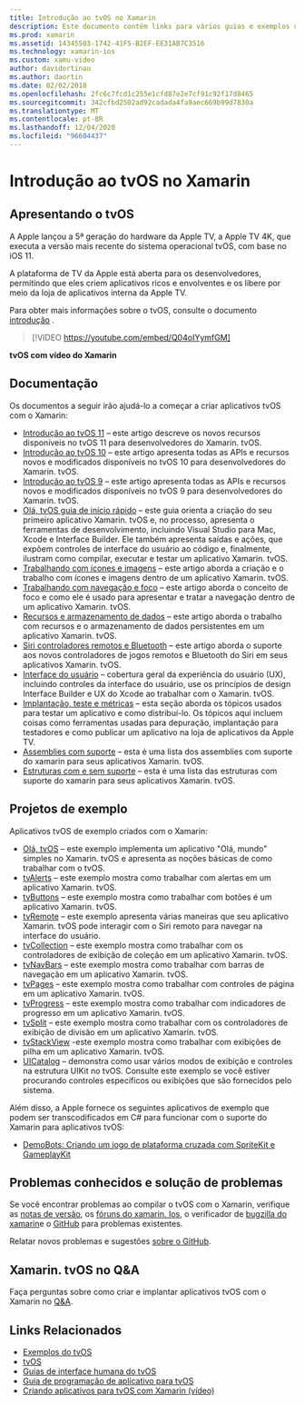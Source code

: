 ```yaml
---
title: Introdução ao tvOS no Xamarin
description: Este documento contém links para vários guias e exemplos que demonstram como criar aplicativos tvOS com o Xamarin. Os guias abordam vários recursos, como desenvolvimento de interface do usuário, armazenamento de dados, ícones e muito mais.
ms.prod: xamarin
ms.assetid: 14345503-1742-41F5-B2EF-EE31AB7C3516
ms.technology: xamarin-ios
ms.custom: xamu-video
author: davidortinau
ms.author: daortin
ms.date: 02/02/2018
ms.openlocfilehash: 2fc6c7fcd1c255e1cfd87e2e7cf91c92f17d8465
ms.sourcegitcommit: 342cfbd2502ad92cadada4fa9aec669b99d7830a
ms.translationtype: MT
ms.contentlocale: pt-BR
ms.lasthandoff: 12/04/2020
ms.locfileid: "96604437"
---
```

# <a name="introduction-to-tvos-in-xamarin"></a>Introdução ao tvOS no Xamarin

## <a name="introducing-tvos"></a>Apresentando o tvOS

A Apple lançou a 5ª geração do hardware da Apple TV, a Apple TV 4K, que executa a versão mais recente do sistema operacional tvOS, com base no iOS 11.

A plataforma de TV da Apple está aberta para os desenvolvedores, permitindo que eles criem aplicativos ricos e envolventes e os libere por meio da loja de aplicativos interna da Apple TV.

Para obter mais informações sobre o tvOS, consulte o documento [introdução](~/ios/tvos/get-started/index.md) .

> [!VIDEO https://youtube.com/embed/Q04oIYymfGM]

**tvOS com vídeo do Xamarin**

## <a name="documentation"></a>Documentação

Os documentos a seguir irão ajudá-lo a começar a criar aplicativos tvOS com o Xamarin:

- [Introdução ao tvOS 11](~/ios/tvos/platform/introduction-to-tvos11.md) – este artigo descreve os novos recursos disponíveis no tvOS 11 para desenvolvedores do Xamarin. tvOS.
- [Introdução ao tvOS 10](~/ios/tvos/platform/introduction-to-tvos10/index.md) – este artigo apresenta todas as APIs e recursos novos e modificados disponíveis no tvOS 10 para desenvolvedores do Xamarin. tvOS.
- [Introdução ao tvOS 9](~/ios/tvos/platform/tvos9.md) – este artigo apresenta todas as APIs e recursos novos e modificados disponíveis no tvOS 9 para desenvolvedores do Xamarin. tvOS.
- [Olá, tvOS guia de início rápido](~/ios/tvos/get-started/hello-tvos.md) – este guia orienta a criação do seu primeiro aplicativo Xamarin. tvOS e, no processo, apresenta o ferramentas de desenvolvimento, incluindo Visual Studio para Mac, Xcode e Interface Builder. Ele também apresenta saídas e ações, que expõem controles de interface do usuário ao código e, finalmente, ilustram como compilar, executar e testar um aplicativo Xamarin. tvOS.
- [Trabalhando com ícones e imagens](~/ios/tvos/app-fundamentals/icons-images.md) – este artigo aborda a criação e o trabalho com ícones e imagens dentro de um aplicativo Xamarin. tvOS.
- [Trabalhando com navegação e foco](~/ios/tvos/app-fundamentals/navigation-focus.md) – este artigo aborda o conceito de foco e como ele é usado para apresentar e tratar a navegação dentro de um aplicativo Xamarin. tvOS.
- [Recursos e armazenamento de dados](~/ios/tvos/app-fundamentals/resources-data-storage.md) – este artigo aborda o trabalho com recursos e o armazenamento de dados persistentes em um aplicativo Xamarin. tvOS.
- [Siri controladores remotos e Bluetooth](~/ios/tvos/platform/remote-bluetooth.md) – este artigo aborda o suporte aos novos controladores de jogos remotos e Bluetooth do Siri em seus aplicativos Xamarin. tvOS.
- [Interface do usuário](~/ios/tvos/user-interface/index.md) – cobertura geral da experiência do usuário (UX), incluindo controles da interface do usuário, use os princípios de design Interface Builder e UX do Xcode ao trabalhar com o Xamarin. tvOS.
- [Implantação, teste e métricas](~/ios/tvos/deploy-test/index.md) – esta seção aborda os tópicos usados para testar um aplicativo e como distribuí-lo. Os tópicos aqui incluem coisas como ferramentas usadas para depuração, implantação para testadores e como publicar um aplicativo na loja de aplicativos da Apple TV.
- [Assemblies com suporte](~/ios/tvos/internals/assemblies.md) – esta é uma lista dos assemblies com suporte do xamarin para seus aplicativos Xamarin. tvOS.
- [Estruturas com e sem suporte](~/ios/tvos/internals/frameworks.md) – esta é uma lista das estruturas com suporte do xamarin para seus aplicativos Xamarin. tvOS.

## <a name="sample-projects"></a>Projetos de exemplo

Aplicativos tvOS de exemplo criados com o Xamarin:

- [Olá, tvOS](/samples/xamarin/ios-samples/tvos-hello-tvos) – este exemplo implementa um aplicativo "Olá, mundo" simples no Xamarin. tvOS e apresenta as noções básicas de como trabalhar com o tvOS.
- [tvAlerts](/samples/xamarin/ios-samples/tvos-tvalerts) – este exemplo mostra como trabalhar com alertas em um aplicativo Xamarin. tvOS.
- [tvButtons](/samples/xamarin/ios-samples/tvos-tvbuttons) – este exemplo mostra como trabalhar com botões é um aplicativo Xamarin. tvOS.
- [tvRemote](/samples/xamarin/ios-samples/tvos-tvremote) – este exemplo apresenta várias maneiras que seu aplicativo Xamarin. tvOS pode interagir com o Siri remoto para navegar na interface do usuário.
- [tvCollection](/samples/xamarin/ios-samples/tvos-tvcollection) – este exemplo mostra como trabalhar com os controladores de exibição de coleção em um aplicativo Xamarin. tvOS.
- [tvNavBars](/samples/xamarin/ios-samples/tvos-tvnavbars) – este exemplo mostra como trabalhar com barras de navegação em um aplicativo Xamarin. tvOS.
- [tvPages](/samples/xamarin/ios-samples/tvos-tvpages) – este exemplo mostra como trabalhar com controles de página em um aplicativo Xamarin. tvOS.
- [tvProgress](/samples/xamarin/ios-samples/tvos-tvprogress) – este exemplo mostra como trabalhar com indicadores de progresso em um aplicativo Xamarin. tvOS.
- [tvSplit](/samples/xamarin/ios-samples/tvos-tvsplit) – este exemplo mostra como trabalhar com os controladores de exibição de divisão em um aplicativo Xamarin. tvOS.
- [tvStackView](/samples/xamarin/ios-samples/tvos-tvstackview) -este exemplo mostra como trabalhar com exibições de pilha em um aplicativo Xamarin. tvOS.
- [UICatalog](/samples/xamarin/ios-samples/tvos-uicatalog) – demonstra como usar vários modos de exibição e controles na estrutura UIKit no tvOS. Consulte este exemplo se você estiver procurando controles específicos ou exibições que são fornecidos pelo sistema.

Além disso, a Apple fornece os seguintes aplicativos de exemplo que podem ser transcodificados em C# para funcionar com o suporte do Xamarin para aplicativos tvOS:

- [DemoBots: Criando um jogo de plataforma cruzada com SpriteKit e GameplayKit](https://developer.apple.com/library/prerelease/tvos/samplecode/DemoBots/)

## <a name="known-issues-and-troubleshooting"></a>Problemas conhecidos e solução de problemas

Se você encontrar problemas ao compilar o tvOS com o Xamarin, verifique as [notas de versão](/xamarin/ios/release-notes/), os [fóruns do xamarin. Ios](https://forums.xamarin.com/categories/ios), o verificador de [bugzilla do xamarin](https://bugzilla.xamarin.com/query.cgi?product=iOS)e o [GitHub](https://github.com/xamarin/xamarin-macios/issues) para problemas existentes.

Relatar novos problemas e sugestões [sobre o GitHub](https://github.com/xamarin/xamarin-macios/issues).

## <a name="xamarintvos-on-qa"></a>Xamarin. tvOS no Q&A 

Faça perguntas sobre como criar e implantar aplicativos tvOS com o Xamarin no [Q&A](/answers/topics/dotnet-tvos.html).

## <a name="related-links"></a>Links Relacionados

- [Exemplos do tvOS](/samples/browse/?products=xamarin&term=Xamarin.iOS%2btvOS)
- [tvOS](https://developer.apple.com/tvos/)
- [Guias de interface humana do tvOS](https://developer.apple.com/tvos/human-interface-guidelines/)
- [Guia de programação de aplicativo para tvOS](https://developer.apple.com/library/prerelease/tvos/documentation/General/Conceptual/AppleTV_PG/)
- [Criando aplicativos para tvOS com Xamarin (vídeo)](https://university.xamarin.com/lightninglectures/tvos-with-xamarin)
